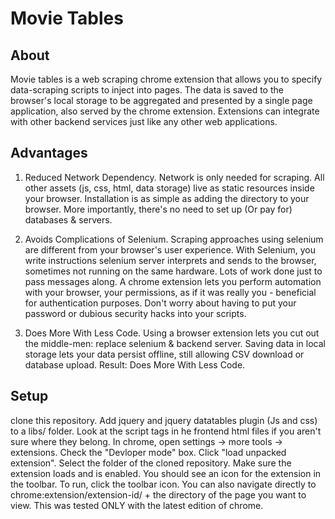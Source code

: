 # Movie Tables

## About

Movie tables is a web scraping chrome extension that allows you to specify data-scraping scripts to inject into pages. The data is saved
to the browser's local storage to be aggregated and presented by a single page application, also served by the chrome extension. Extensions can
integrate with other backend services just like any other web applications.

## Advantages

1) Reduced Network Dependency. 
	Network is only needed for scraping. All other assets (js, css, html, data storage) live as static resources inside your browser. Installation
	is as simple as adding the directory to your browser. More importantly, there's no need to set up (Or pay for) databases & servers. 

2) Avoids Complications of Selenium. 
	Scraping approaches using selenium are different from your browser's user experience. With Selenium, you write instructions selenium 
	server interprets and sends to the browser, sometimes not running on the same hardware. Lots of work done just to pass messages along. A chrome extension
	lets you perform automation with your browser, your permissions, as if it was really you - beneficial for authentication purposes. 
	Don't worry about having to put your password or dubious security hacks into your scripts. 

3) Does More With Less Code.
	Using a browser extension lets you cut out the middle-men: replace selenium & backend server.
	Saving data in local storage lets your data persist offline, still allowing CSV download or database upload.
	Result: Does More With Less Code.

## Setup
clone this repository.
Add jquery and jquery datatables plugin (Js and css) to a libs/ folder. Look at the script tags in he frontend html files if you aren't sure where they belong. 
In chrome, open settings -> more tools -> extensions. Check the "Devloper mode" box. Click "load unpacked extension". Select the folder of the cloned repository.
Make sure the extension loads and is enabled. You should see an icon for the extension in the toolbar. To run, click the toolbar icon. You can also navigate directly to 
chrome:extension/extension-id/ + the directory of the page you want to view. This was tested ONLY with the latest edition of chrome.